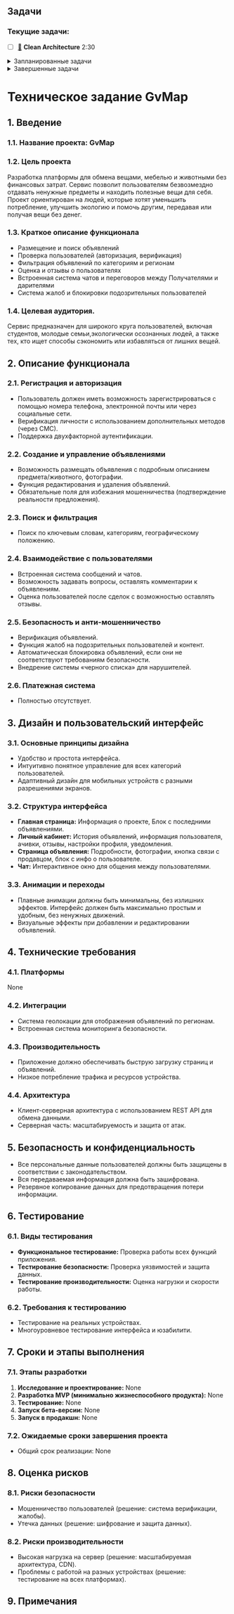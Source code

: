 ## Задачи

### Текущие задачи:

- [ ] [🎥](https://www.youtube.com/watch?v=WlCDcr8JYFU) __Clean Architecture__ 2:30

<details>
  <summary>Запланированные задачи</summary>

- [ ] [🎥](https://www.youtube.com/watch?v=bcMZGPIeGzk) __Middleware in FastAPI__
- [ ] 📚 __Поколение Python: алгоритмы и структуры данных__ - курс выходит 1 апреля  
- [ ] [📚](https://stepik.org/course/193691/syllabus) __C/C++__
- [ ] [🎥](https://www.youtube.com/watch?v=eDuuKvIWzew&list=PLA0M1Bcd0w8zmegfAUfFMiACPKfdW4ifD) __NumPy__
- [ ] [🎥](https://www.youtube.com/watch?v=HemPVRvVm40&list=PLBP4Q3FNSLK2EujXiPUeTIOVnydZS8YJk) __Pandas__
- [ ] [🎥](https://www.youtube.com/watch?v=gA3A_epB3So&t=755s) __База по оптимизации PostgreSQL__

</details>

<details>
  <summary>Завершенные задачи</summary>

- [x] [📚](https://stepik.org/course/199114/syllabus) Брокеры сообщений. Apache Kafka

</details>



# Техническое задание GvMap

## 1. Введение
### 1.1. Название проекта: GvMap
### 1.2. Цель проекта
Разработка платформы для обмена вещами, мебелью и животными без финансовых затрат. Сервис позволит пользователям безвозмездно отдавать ненужные предметы и находить полезные вещи для себя. Проект ориентирован на людей, которые хотят уменьшить потребление, улучшить экологию и помочь другим, передавая или получая вещи без денег.

### 1.3. Краткое описание функционала
- Размещение и поиск объявлений
- Проверка пользователей (авторизация, верификация)
- Фильтрация объявлений по категориям и регионам
- Оценка и отзывы о пользователях
- Встроенная система чатов и переговоров между Получателями и дарителями
- Система жалоб и блокировки подозрительных пользователей

### 1.4. Целевая аудитория.
Сервис предназначен для широкого круга пользователей, включая студентов, молодые семьи,экологически осознанных людей, а также тех, кто ищет способы сэкономить или избавляться от лишних вещей. 

## 2. Описание функционала




### 2.1. Регистрация и авторизация
- Пользователь должен иметь возможность зарегистрироваться с помощью номера телефона, электронной почты или через социальные сети.
- Верификация личности с использованием дополнительных методов (через СМС).
- Поддержка двухфакторной аутентификации.

### 2.2. Создание и управление объявлениями
- Возможность размещать объявления с подробным описанием предмета/животного, фотографии.
- Функция редактирования и удаления объявлений.
- Обязательные поля для избежания мошенничества (подтверждение реальности предложения).

### 2.3. Поиск и фильтрация
- Поиск по ключевым словам, категориям, географическому положению.

### 2.4. Взаимодействие с пользователями
- Встроенная система сообщений и чатов.
- Возможность задавать вопросы, оставлять комментарии к объявлениям.
- Оценка пользователей после сделок с возможностью оставлять отзывы.

### 2.5. Безопасность и анти-мошенничество
- Верификация объявлений.
- Функция жалоб на подозрительных пользователей и контент.
- Автоматическая блокировка объявлений, если они не соответствуют требованиям безопасности.
- Внедрение системы «черного списка» для нарушителей.

### 2.6. Платежная система
- Полностью отсутствует.



## 3. Дизайн и пользовательский интерфейс
### 3.1. Основные принципы дизайна
- Удобство и простота интерфейса.
- Интуитивно понятное управление для всех категорий пользователей.
- Адаптивный дизайн для мобильных устройств с разными разрешениями экранов.

### 3.2. Структура интерфейса
- **Главная страница:** Информация о проекте, Блок с последними объявлениями.
- **Личный кабинет:** История объявлений, информация пользователя, ачивки, отзывы, настройки профиля, уведомления.
- **Страница объявления:** Подробности, фотографии, кнопка связи с продавцом, блок с инфо о пользователе.
- **Чат:** Интерактивное окно для общения между пользователями.

### 3.3. Анимации и переходы
- Плавные анимации должны быть минимальны, без излишних эффектов. Интерфейс должен быть максимально простым и удобным, без ненужных движений.
- Визуальные эффекты при добавлении и редактировании объявлений.

## 4. Технические требования
### 4.1. Платформы
None

### 4.2. Интеграции
- Система геолокации для отображения объявлений по регионам.
- Встроенная система мониторинга безопасности.

### 4.3. Производительность
- Приложение должно обеспечивать быструю загрузку страниц и объявлений.
- Низкое потребление трафика и ресурсов устройства.

### 4.4. Архитектура
- Клиент-серверная архитектура с использованием REST API для обмена данными.
- Серверная часть: масштабируемость и защита от атак.

## 5. Безопасность и конфиденциальность
- Все персональные данные пользователей должны быть защищены в соответствии с законодательством.
- Вся передаваемая информация должна быть зашифрована.
- Резервное копирование данных для предотвращения потери информации.

## 6. Тестирование
### 6.1. Виды тестирования
- **Функциональное тестирование:** Проверка работы всех функций приложения.
- **Тестирование безопасности:** Проверка уязвимостей и защита данных.
- **Тестирование производительности:** Оценка нагрузки и скорости работы.

### 6.2. Требования к тестированию
- Тестирование на реальных устройствах.
- Многоуровневое тестирование интерфейса и юзабилити.

## 7. Сроки и этапы выполнения
### 7.1. Этапы разработки
1. **Исследование и проектирование:** None
2. **Разработка MVP (минимально жизнеспособного продукта):** None
3. **Тестирование:** None
4. **Запуск бета-версии:** None
5. **Запуск в продакшн:** None

### 7.2. Ожидаемые сроки завершения проекта
- Общий срок реализации: None

## 8. Оценка рисков
### 8.1. Риски безопасности
- Мошенничество пользователей (решение: система верификации, жалобы).
- Утечка данных (решение: шифрование и защита данных).

### 8.2. Риски производительности
- Высокая нагрузка на сервер (решение: масштабируемая архитектура, CDN).
- Проблемы с работой на разных устройствах (решение: тестирование на всех платформах).

## 9. Примечания
